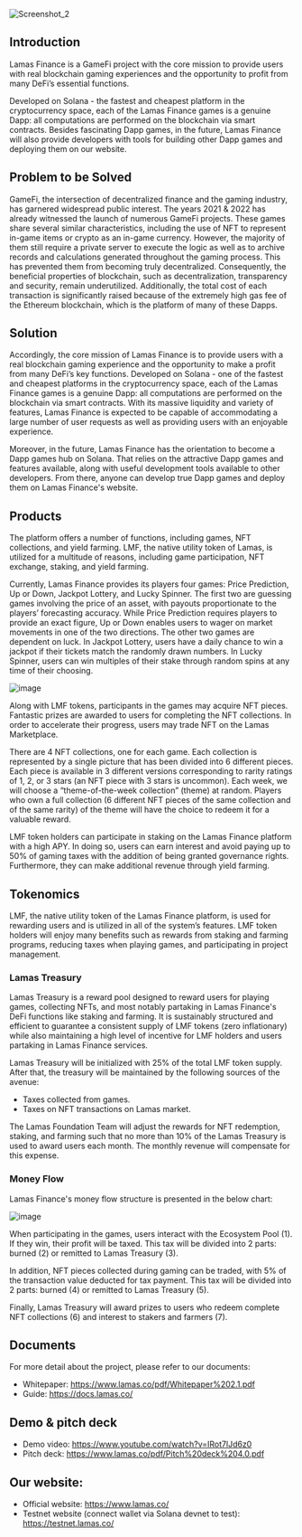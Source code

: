 ![Screenshot_2](https://user-images.githubusercontent.com/60953757/205481418-6e6bd054-bce9-4df6-a978-3c16946b30f8.png)

## Introduction
Lamas Finance is a GameFi project with the core mission to provide users with real blockchain gaming experiences and the opportunity to profit from many DeFi’s essential functions.

Developed on Solana - the fastest and cheapest platform in the cryptocurrency space, each of the Lamas Finance games is a genuine Dapp: all computations are performed on the blockchain via smart contracts. Besides fascinating Dapp games, in the future, Lamas Finance will also provide developers with tools for building other Dapp games and deploying them on our website.

## Problem to be Solved

GameFi, the intersection of decentralized finance and the gaming industry, has garnered widespread public interest. The years 2021 & 2022 has already witnessed the launch of numerous GameFi projects. These games share several similar characteristics, including the use of NFT to represent in-game items or crypto as an in-game currency. However, the majority of them still require a private server to execute the logic as well as to archive records and calculations generated throughout the gaming process. This has prevented them from becoming truly decentralized. Consequently, the beneficial properties of blockchain, such as decentralization, transparency and security, remain underutilized. Additionally, the total cost of each transaction is significantly raised because of the extremely high gas fee of the Ethereum blockchain, which is the platform of many of these Dapps.

## Solution
Accordingly, the core mission of Lamas Finance is to provide users with a real blockchain gaming experience and the opportunity to make a profit from many DeFi’s key functions. Developed on Solana - one of the fastest and cheapest platforms in the cryptocurrency space, each of the Lamas Finance games is a genuine Dapp: all computations are performed on the blockchain via smart contracts. With its massive liquidity and variety of features, Lamas Finance is expected to be capable of accommodating a large number of user requests as well as providing users with an enjoyable experience.

Moreover, in the future, Lamas Finance has the orientation to become a Dapp games hub on Solana. That relies on the attractive Dapp games and features available, along with useful development tools available to other developers. From there, anyone can develop true Dapp games and deploy them on Lamas Finance's website.

## Products
The platform offers a number of functions, including games, NFT collections, and yield farming. LMF, the native utility token of Lamas, is utilized for a multitude of reasons, including game participation, NFT exchange, staking, and yield farming.

Currently, Lamas Finance provides its players four games: Price Prediction, Up or Down, Jackpot Lottery, and Lucky Spinner. The first two are guessing games involving the price of an asset, with payouts proportionate to the players’ forecasting accuracy. While Price Prediction requires players to provide an exact figure, Up or Down enables users to wager on market movements in one of the two directions. The other two games are dependent on luck. In Jackpot Lottery, users have a daily chance to win a jackpot if their tickets match the randomly drawn numbers. In Lucky Spinner, users can win multiples of their stake through random spins at any time of their choosing.

![image](https://user-images.githubusercontent.com/60953757/213901808-77396d8e-afde-43ad-8ff3-f15a6cc9fdb5.png)

Along with LMF tokens, participants in the games may acquire NFT pieces. Fantastic prizes are awarded to users for completing the NFT collections. In order to accelerate their progress, users may trade NFT on the Lamas Marketplace.

There are 4 NFT collections, one for each game. Each collection is represented by a single picture that has been divided into 6 different pieces. Each piece is available in 3 different versions corresponding to rarity ratings of 1, 2, or 3 stars (an NFT piece with 3 stars is uncommon). Each week, we will choose a “theme-of-the-week collection” (theme) at random. Players who own a full collection (6 different NFT pieces of the same collection and of the same rarity) of the theme will have the choice to redeem it for a valuable reward.

LMF token holders can participate in staking on the Lamas Finance platform with a high APY. In doing so, users can earn interest and avoid paying up to 50% of gaming taxes with the addition of being granted governance rights. Furthermore, they can make additional revenue through yield farming.

## Tokenomics
LMF, the native utility token of the Lamas Finance platform, is used for rewarding users and is utilized in all of the system’s features. LMF token holders will enjoy many benefits such as rewards from staking and farming programs, reducing taxes when playing games, and participating in project management.

### Lamas Treasury
Lamas Treasury is a reward pool designed to reward users for playing games, collecting NFTs, and most notably partaking in Lamas Finance's DeFi functions like staking and farming. It is sustainably structured and efficient to guarantee a consistent supply of LMF tokens (zero inflationary) while also maintaining a high level of incentive for LMF holders and users partaking in Lamas Finance services. 

Lamas Treasury will be initialized with 25% of the total LMF token supply. After that, the treasury will be maintained by the following sources of the avenue: 
- Taxes collected from games.
- Taxes on NFT transactions on Lamas market.

The Lamas Foundation Team will adjust the rewards for NFT redemption, staking, and farming such that no more than 10% of the Lamas Treasury is used to award users each month. The monthly revenue will compensate for this expense.

### Money Flow
Lamas Finance's money flow structure is presented in the below chart:

![image](https://user-images.githubusercontent.com/60953757/213901594-057dac7b-c1aa-42c7-9d7f-2d329a64fa14.png)

When participating in the games, users interact with the Ecosystem Pool (1). If they win, their profit will be taxed. This tax will be divided into 2 parts: burned (2) or remitted to Lamas Treasury (3). 

In addition, NFT pieces collected during gaming can be traded, with 5% of the transaction value deducted for tax payment. This tax will be divided into 2 parts: burned (4) or remitted to Lamas Treasury (5). 

Finally, Lamas Treasury will award prizes to users who redeem complete NFT collections (6) and interest to stakers and farmers (7).

## Documents  
For more detail about the project, please refer to our documents:
- Whitepaper: https://www.lamas.co/pdf/Whitepaper%202.1.pdf
- Guide: https://docs.lamas.co/

## Demo & pitch deck
- Demo video: https://www.youtube.com/watch?v=IRot7lJd6z0
- Pitch deck: https://www.lamas.co/pdf/Pitch%20deck%204.0.pdf

## Our website:
- Official website: https://www.lamas.co/
- Testnet website (connect wallet via Solana devnet to test): https://testnet.lamas.co/
